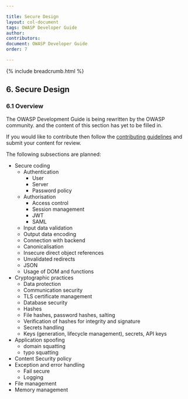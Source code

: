 ```yaml
---

title: Secure Design
layout: col-document
tags: OWASP Developer Guide
author:
contributors:
document: OWASP Developer Guide
order: 7

---
```


{% include breadcrumb.html %}
## 6. Secure Design

### 6.1 Overview

The OWASP Development Guide is being rewritten by the OWASP community.
and the content of this section has yet to be filled in.

If you would like to contribute then follow the 
[contributing guidelines](https://github.com/OWASP/www-project-developer-guide/blob/main/CONTRIBUTING.md)
and submit your content for review.

The following subsections are planned:

  * Secure coding
    * Authentication
      * User
      * Server
      * Password policy
    * Authorisation
      * Access control
      * Session management
      * JWT
      * SAML
    * Input data validation
    * Output data encoding
    * Connection with backend
    * Canonicalisation
    * Insecure direct object references
    * Unvalidated redirects
    * JSON
    * Usage of DOM and functions
  * Cryptographic practices
    * Data protection
    * Communication security
    * TLS certificate management
    * Database security
    * Hashes 
    * File hashes, password hashes, salting
    * Verification of hashes for integrity and signature	
    * Secrets handling
    * Keys (generation, lifecycle management), secrets, API keys
  * Application spoofing
    * domain squatting
    * typo squatting
  * Content Security policy
  * Exception and error handling
    * Fail secure
    * Logging
  * File management
  * Memory management

